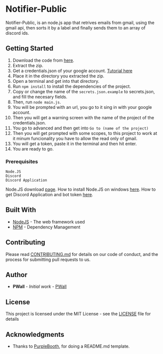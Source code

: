 # Notifier-Public

Notifier-Public, is an node.js app that retrives emails from gmail, using the gmail api, then sorts it by a label and finally sends them to an array of discord ids.

## Getting Started

1.	Download the code from [here](https://github.com/PWalll/Notifier-Public/archive/master.zip).
2.	Extract the zip.
3.	Get a credentials.json of your google account. [Tutorial here](credentials.md)
4.	Place it in the directory you extracted the zip.
5.	Open a terminal and get into that directory.
6.	Run `npm install` to install the dependencies of the project.
7.	Copy or change the name of the `secrets.json.example` to secrets.json, and fill the necesary fields.
8.	Then, run `node main.js`.
9. 	You will be prompted with an url, you go to it sing in with your google account.
10.	Then you will get a warning screen with the name of the project of the credentials.json.
11.	You go to advanced and then get into `Go to (name of the project)`
12. Then you will get prompted with some scopes, to this project to work at it minum funcionality you have to allow the read only of gmail.
13. You will get a token, paste it in the terminal and then hit enter.
14. You are ready to go.

### Prerequisites

```
Node.JS
Discord
Discord Application
```

Node.JS download [page](https://nodejs.org/en/download/).
How to install Node.JS on windows [here](https://phoenixnap.com/kb/install-node-js-npm-on-windows).
How to get Discord Application and bot token [here](https://www.writebots.com/discord-bot-token/).

## Built With

* [NodeJS](https://nodejs.org/dist/latest-v12.x/docs/api/) - The web framework used
* [NPM](https://www.npmjs.com/) - Dependency Management

## Contributing

Please read [CONTRIBUTING.md](https://gist.github.com/PurpleBooth/b24679402957c63ec426) for details on our code of conduct, and the process for submitting pull requests to us.

## Author

* **PWall** - *Initial work* - [PWall](https://github.com/PWalll)

## License

This project is licensed under the MIT License - see the [LICENSE](LICENSE) file for details

## Acknowledgments

* Thanks to [PurpleBooth](https://github.com/PurpleBooth), for doing a README.md template.